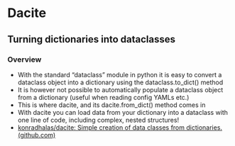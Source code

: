 # Dacite
## Turning dictionaries into dataclasses
### Overview
* With the standard “dataclass” module in python it is easy to convert a dataclass object into a dictionary using the dataclass.to_dict() method
* It is however not possible to automatically populate a dataclass object from a dictionary (useful when reading config YAMLs etc.)
* This is where dacite, and its dacite.from_dict() method comes in
* With dacite you can load data from your dictionary into a dataclass with one line of code, including complex, nested structures!
* [konradhalas/dacite: Simple creation of data classes from dictionaries. (github.com)](https://github.com/konradhalas/dacite)

